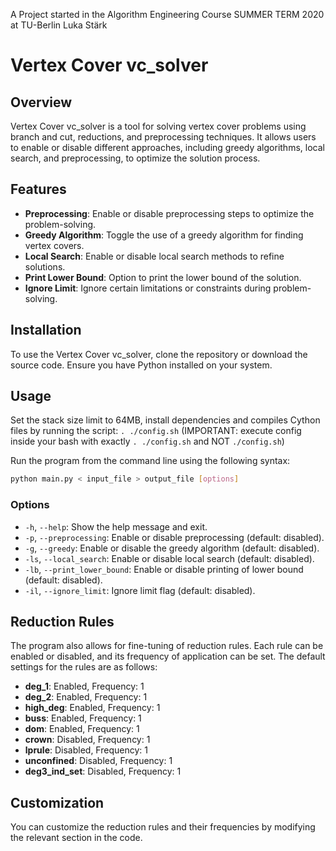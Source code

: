 A Project started in the Algorithm Engineering Course SUMMER TERM 2020 at TU-Berlin
	Luka Stärk  

# Vertex Cover vc_solver

## Overview
Vertex Cover vc_solver is a tool for solving vertex cover problems using branch and cut, reductions, and preprocessing techniques. It allows users to enable or disable different approaches, including greedy algorithms, local search, and preprocessing, to optimize the solution process.

## Features
- **Preprocessing**: Enable or disable preprocessing steps to optimize the problem-solving.
- **Greedy Algorithm**: Toggle the use of a greedy algorithm for finding vertex covers.
- **Local Search**: Enable or disable local search methods to refine solutions.
- **Print Lower Bound**: Option to print the lower bound of the solution.
- **Ignore Limit**: Ignore certain limitations or constraints during problem-solving.

## Installation
To use the Vertex Cover vc_solver, clone the repository or download the source code. Ensure you have Python installed on your system.

## Usage
Set the stack size limit to 64MB, install dependencies and compiles Cython files by running the script: `. ./config.sh`
(IMPORTANT: execute config inside your bash with exactly `. ./config.sh` and NOT `./config.sh`)

Run the program from the command line using the following syntax:

```bash
python main.py < input_file > output_file [options]
```

### Options
- `-h`, `--help`: Show the help message and exit.
- `-p`, `--preprocessing`: Enable or disable preprocessing (default: disabled).
- `-g`, `--greedy`: Enable or disable the greedy algorithm (default: disabled).
- `-ls`, `--local_search`: Enable or disable local search (default: disabled).
- `-lb`, `--print_lower_bound`: Enable or disable printing of lower bound (default: disabled).
- `-il`, `--ignore_limit`: Ignore limit flag (default: disabled).

## Reduction Rules
The program also allows for fine-tuning of reduction rules. Each rule can be enabled or disabled, and its frequency of application can be set. The default settings for the rules are as follows:

- **deg_1**: Enabled, Frequency: 1
- **deg_2**: Enabled, Frequency: 1
- **high_deg**: Enabled, Frequency: 1
- **buss**: Enabled, Frequency: 1
- **dom**: Enabled, Frequency: 1
- **crown**: Disabled, Frequency: 1
- **lprule**: Disabled, Frequency: 1
- **unconfined**: Disabled, Frequency: 1
- **deg3_ind_set**: Disabled, Frequency: 1

## Customization
You can customize the reduction rules and their frequencies by modifying the relevant section in the code.

